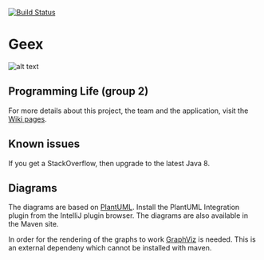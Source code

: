 [![Build Status](https://travis-ci.org/Vennik/contextproject.svg?branch=master)](https://travis-ci.org/Vennik/contextproject)
# Geex

![alt text](https://lh3.googleusercontent.com/mF9Xbi8wJo8lXnHBN-QBVcJsbrgtvuzKaNVA7YkheQaPWYkTBzS-jY8vTtdmS5cCMKPcHMPSYN1c_A=w1896-h859 "geex")

## Programming Life (group 2)
For more details about this project, the team and the application, visit the [Wiki pages](https://github.com/Vennik/contextproject/wiki).

## Known issues
If you get a StackOverflow, then upgrade to the latest Java 8.

## Diagrams
The diagrams are based on [PlantUML](http://plantuml.sourceforge.net/). Install the PlantUML Integration plugin from the IntelliJ plugin browser. The diagrams are also available in the Maven site.

In order for the rendering of the graphs to work [GraphViz](http://www.graphviz.org/Download..php) is needed. This is an external dependeny which cannot be installed with maven.
